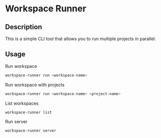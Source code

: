 # Workspace Runner

## Description

This is a simple CLI tool that allows you to run multiple projects in parallel.

## Usage

Run workspace
```bash
workspace-runner run <workspace-name>
```

Run workspace with projects
```bash
workspace-runner run <workspace-name> <project-name>
```

List workspaces
```bash
workspace-runner list
```

Run server
```bash
workspace-runner server
```
